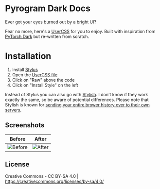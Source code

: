 # Pyrogram Dark Docs

Ever got your eyes burned out by a bright UI?

Fear no more, here's a [UserCSS] for you to enjoy. Built with inspiration from [PyTorch Dark][PyTorch] but re-written from scratch.

# Installation

1. Install [Stylus]
2. Open the [UserCSS file](pyrogram-dark-docs.user.css)
3. Click on "Raw" above the code
4. Click on "Install Style" on the left

Instead of Stylus you can also go with [Stylish]. I don't know if they work exactly the same, so be aware of potential differences.
Please note that Stylish is known for [sending your entire brower history over to their own servers][StylishTech].

## Screenshots

| Before | After |
| --- | --- |
| ![Before](https://i.imgur.com/u0TLVqb.png) | ![After](https://i.imgur.com/hZ2pF49.png) |

## License

Creative Commons - CC BY-SA 4.0 | https://creativecommons.org/licenses/by-sa/4.0/

[UserCSS]: https://github.com/openstyles/stylus/wiki/Usercss#what-is-usercss
[PyTorch]: https://userstyles.org/styles/140001/pytorch-docs-dark
[Stylus]: https://github.com/openstyles/stylus
[Stylish]: https://userstyles.org/
[StylishWiki]: https://en.wikipedia.org/wiki/Stylish#Privacy_issues
[StylishTech]: https://robertheaton.com/2018/07/02/stylish-browser-extension-steals-your-internet-history/
